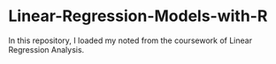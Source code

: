 # Linear-Regression-Models-with-R

In this repository, I loaded my noted from the coursework of Linear Regression Analysis. 
